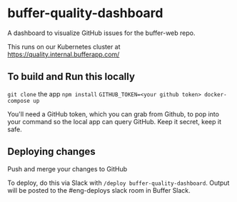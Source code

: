 # buffer-quality-dashboard

A dashboard to visualize GitHub issues for the buffer-web repo.

This runs on our Kubernetes cluster at https://quality.internal.bufferapp.com/

## To build and Run this locally

`git clone` the app
`npm install`
`GITHUB_TOKEN=<your github token> docker-compose up`

You'll need a GitHub token, which you can grab from Github, to pop into your command so the local app can query GitHub.
Keep it secret, keep it safe.

## Deploying changes

Push and merge your changes to GitHub

To deploy, do this via Slack with `/deploy buffer-quality-dashboard`. Output will be posted to the #eng-deploys slack room in Buffer Slack.


